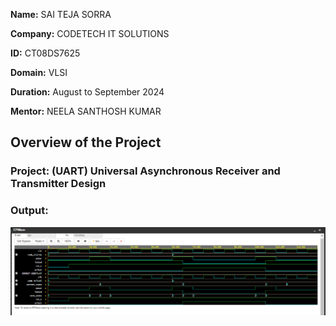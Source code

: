 **Name:** SAI TEJA SORRA

**Company:** CODETECH IT SOLUTIONS

**ID:** CT08DS7625

**Domain:** VLSI

**Duration:** August to September 2024

**Mentor:** NEELA SANTHOSH KUMAR 



## Overview of the Project

### Project: (UART) Universal Asynchronous Receiver and Transmitter Design

### Output: 

![digital lock system](https://github.com/sai-70349/CODETECH-Task-2/blob/main/digital.png?raw=true)


